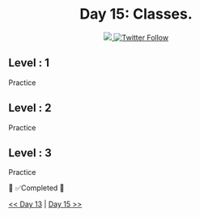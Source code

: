 <div align="center">
  <h1> Day 15: Classes.</h1>
  <a class="header-badge" target="_blank" href="https://www.linkedin.com/in/manthan-ankolekar-597b07a8/">
  <img src="https://img.shields.io/badge/style--5eba00.svg?label=LinkedIn&logo=linkedin&style=social">
  </a>
  <a class="header-badge" target="_blank" href="https://twitter.com/manthan_ank">
  <img alt="Twitter Follow" src="https://img.shields.io/twitter/follow/manthan_ank?style=social">
  </a>
</div>

## Level : 1

Practice

## Level : 2

Practice

## Level : 3

Practice

🎉 ✅Completed 🎉

[<< Day 13](/Day13/index.md) | [Day 15 >>](/Day15/index.md)
